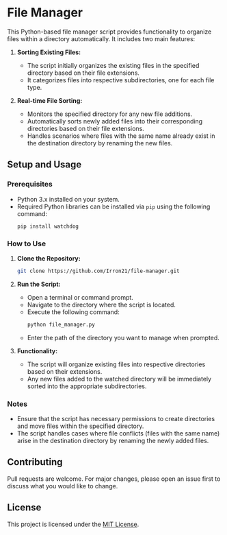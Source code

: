 # File Manager

This Python-based file manager script provides functionality to organize files within a directory automatically. It includes two main features:

1. **Sorting Existing Files:**
    - The script initially organizes the existing files in the specified directory based on their file extensions.
    - It categorizes files into respective subdirectories, one for each file type.

2. **Real-time File Sorting:**
    - Monitors the specified directory for any new file additions.
    - Automatically sorts newly added files into their corresponding directories based on their file extensions.
    - Handles scenarios where files with the same name already exist in the destination directory by renaming the new files.

## Setup and Usage

### Prerequisites

- Python 3.x installed on your system.
- Required Python libraries can be installed via `pip` using the following command:
    ```
    pip install watchdog
    ```

### How to Use

1. **Clone the Repository:**
    ```bash
    git clone https://github.com/Irron21/file-manager.git
    ```

2. **Run the Script:**
    - Open a terminal or command prompt.
    - Navigate to the directory where the script is located.
    - Execute the following command:
        ```bash
        python file_manager.py
        ```
    - Enter the path of the directory you want to manage when prompted.

3. **Functionality:**
    - The script will organize existing files into respective directories based on their extensions.
    - Any new files added to the watched directory will be immediately sorted into the appropriate subdirectories.

### Notes

- Ensure that the script has necessary permissions to create directories and move files within the specified directory.
- The script handles cases where file conflicts (files with the same name) arise in the destination directory by renaming the newly added files.

## Contributing

Pull requests are welcome. For major changes, please open an issue first to discuss what you would like to change.

## License

This project is licensed under the [MIT License](LICENSE).
